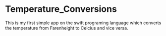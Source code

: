 # Temperature_Conversions
This is my first simple app on the swift programing language which converts the temperature from Farenheight to Celcius and vice versa.
